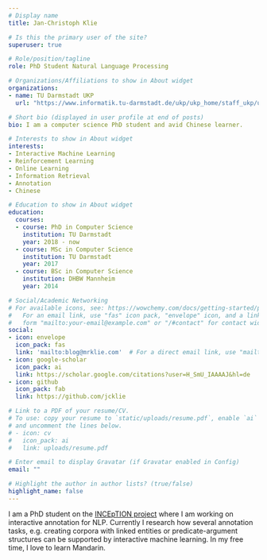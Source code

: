 ```yaml
---
# Display name
title: Jan-Christoph Klie

# Is this the primary user of the site?
superuser: true

# Role/position/tagline
role: PhD Student Natural Language Processing

# Organizations/Affiliations to show in About widget
organizations:
- name: TU Darmstadt UKP
  url: "https://www.informatik.tu-darmstadt.de/ukp/ukp_home/staff_ukp/ukp_home_content_staff_1_details_41792.en.jsp"

# Short bio (displayed in user profile at end of posts)
bio: I am a computer science PhD student and avid Chinese learner.

# Interests to show in About widget
interests:
- Interactive Machine Learning
- Reinforcement Learning
- Online Learning
- Information Retrieval
- Annotation
- Chinese

# Education to show in About widget
education:
  courses:
  - course: PhD in Computer Science
    institution: TU Darmstadt
    year: 2018 - now
  - course: MSc in Computer Science
    institution: TU Darmstadt
    year: 2017
  - course: BSc in Computer Science
    institution: DHBW Mannheim
    year: 2014

# Social/Academic Networking
# For available icons, see: https://wowchemy.com/docs/getting-started/page-builder/#icons
#   For an email link, use "fas" icon pack, "envelope" icon, and a link in the
#   form "mailto:your-email@example.com" or "/#contact" for contact widget.
social:
- icon: envelope
  icon_pack: fas
  link: 'mailto:blog@mrklie.com'  # For a direct email link, use "mailto:test@example.org".
- icon: google-scholar
  icon_pack: ai
  link: https://scholar.google.com/citations?user=H_SmU_IAAAAJ&hl=de
- icon: github
  icon_pack: fab
  link: https://github.com/jcklie

# Link to a PDF of your resume/CV.
# To use: copy your resume to `static/uploads/resume.pdf`, enable `ai` icons in `params.toml`, 
# and uncomment the lines below.
# - icon: cv
#   icon_pack: ai
#   link: uploads/resume.pdf

# Enter email to display Gravatar (if Gravatar enabled in Config)
email: ""

# Highlight the author in author lists? (true/false)
highlight_name: false
---
```


I am a PhD student on the [INCEpTION project](https://inception-project.github.io/) where I am working on interactive annotation for NLP. Currently I research how several annotation tasks, e.g. creating corpora with linked entities or predicate-argument structures can be supported by interactive machine learning. In my free time, I love to learn Mandarin.

